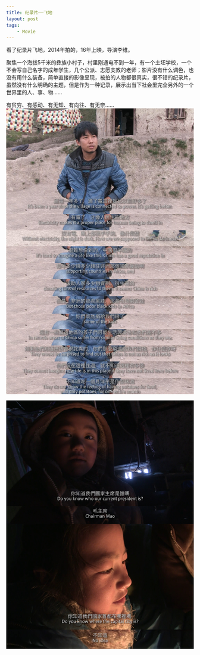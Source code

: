 ```yaml
---
title: 纪录片——飞地
layout: post
tags: 
    - Movie
---
```

看了纪录片飞地，2014年拍的，16年上映，导演李维。

聚焦一个海拔5千米的彝族小村子，村里刚通电不到一年，有一个土坯学校，一个不会写自己名字的成年学生，几个公派、志愿支教的老师；影片没有什么调色，也没有用什么装备，简单直接的影像呈现，被拍的人物都很真实，很不错的纪录片，虽然没有什么明确的主题，但是作为一种记录，展示出当下社会里完全另外的一个世界里的人、事、物……

有贫穷、有感动、有无知、有向往、有无奈……
![1](/IMG/2020/2020-03-12-feidi/1.jpg)

![1](/IMG/2020/2020-03-12-feidi/2.jpg)

<img src="" style="width:800px" />

